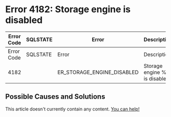 
# Error 4182: Storage engine is disabled


| Error Code | SQLSTATE | Error | Description |
| --- | --- | --- | --- |
| Error Code | SQLSTATE | Error | Description |
| 4182 |  | ER_STORAGE_ENGINE_DISABLED | Storage engine %s is disabled |




## Possible Causes and Solutions


This article doesn't currently contain any content. [You can help!](/en/writing-and-editing-knowledge-base-articles/)

